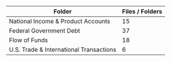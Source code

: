 | Folder                                  |   Files / Folders |
|-----------------------------------------|-------------------|
| National Income & Product Accounts      |                15 |
| Federal Government Debt                 |                37 |
| Flow of Funds                           |                18 |
| U.S. Trade & International Transactions |                 6 |